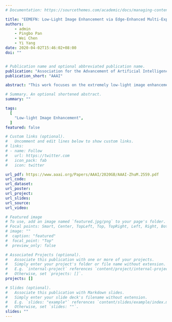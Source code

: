 ```yaml
---
# Documentation: https://sourcethemes.com/academic/docs/managing-content/

title: "EEMEFN: Low-Light Image Enhancement via Edge-Enhanced Multi-Exposure Fusion Network"
authors:
    - admin
    - Pingbo Pan
    - Wei Chen
    - Yi Yang
date: 2020-04-02T15:46:02+08:00
doi: ""


# Publication name and optional abbreviated publication name.
publication: "Association for the Advancement of Artificial Intelligence"
publication_short: "AAAI"

abstract: "This work focuses on the extremely low-light image enhancement, which aims to improve image brightness and reveal hidden information in darken areas. Recently, image enhancement approaches have yielded impressive progress. However, existing methods still suffer from three main problems: (1) low-light images usually are high-contrast. Existing methods may fail to recover images details in extremely dark or bright areas; (2) current methods cannot precisely correct the color of low-light images; (3) when the object edges are unclear, the pixel-wise loss may treat pixels of different objects equally and produce blurry images. In this paper, we propose a two-stage method called Edge-Enhanced Multi-Exposure Fusion Network (EEMEFN) to enhance extremely low-light images. In the first stage, we employ a multi-exposure fusion module to address the high contrast and color bias issues. We synthesize a set of images with different exposure time from a single image and construct an accurate normal-light image by combining well-exposed areas under different illumination conditions. Thus, it can produce realistic initial images with correct color from extremely noisy and low-light images. Secondly, we introduce an edge enhancement module to refine the initial images with the help of the edge information. Therefore, our method can reconstruct high-quality images with sharp edges when minimizing the pixel-wise loss. Experiments on the See-in-the-Dark dataset indicate that our EEMEFN approach achieves state-of-the-art performance."

# Summary. An optional shortened abstract.
summary: ""

tags:
  [
    "Low-light Image Enhancement",
  ]
featured: false

# Custom links (optional).
#   Uncomment and edit lines below to show custom links.
# links:
# - name: Follow
#   url: https://twitter.com
#   icon_pack: fab
#   icon: twitter

url_pdf: https://www.aaai.org/Papers/AAAI/2020GB/AAAI-ZhuM.2559.pdf
url_code:
url_dataset:
url_poster:
url_project:
url_slides:
url_source:
url_video:

# Featured image
# To use, add an image named `featured.jpg/png` to your page's folder.
# Focal points: Smart, Center, TopLeft, Top, TopRight, Left, Right, BottomLeft, Bottom, BottomRight.
# image: ""
#  caption: "featured"
#  focal_point: "Top"
#  preview_only: false

# Associated Projects (optional).
#   Associate this publication with one or more of your projects.
#   Simply enter your project's folder or file name without extension.
#   E.g. `internal-project` references `content/project/internal-project/index.md`.
#   Otherwise, set `projects: []`.
projects: []

# Slides (optional).
#   Associate this publication with Markdown slides.
#   Simply enter your slide deck's filename without extension.
#   E.g. `slides: "example"` references `content/slides/example/index.md`.
#   Otherwise, set `slides: ""`.
slides: ""
---
```

